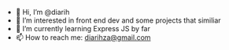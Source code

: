 - 👋 Hi, I’m @diarih
- 👀 I’m interested in front end dev and some projects that similiar
- 🌱 I’m currently learning Express JS by far
- 📫 How to reach me: diarihza@gmail.com
  

<!---
diarih/diarih is a ✨ special ✨ repository because its `README.md` (this file) appears on your GitHub profile.
You can click the Preview link to take a look at your changes.
--->
